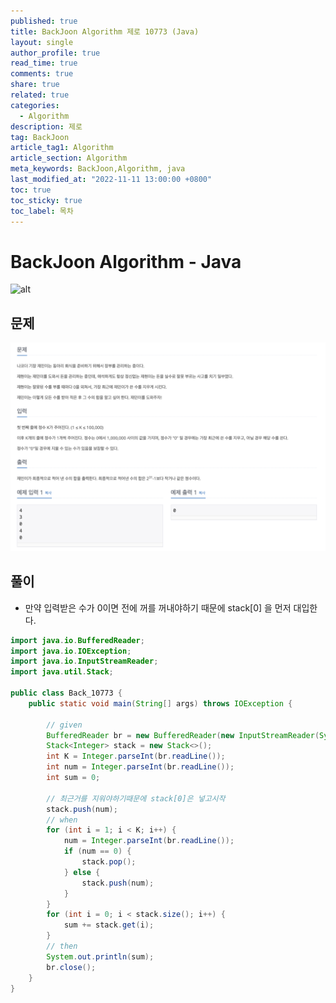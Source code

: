```yaml
---
published: true
title: BackJoon Algorithm 제로 10773 (Java)
layout: single
author_profile: true
read_time: true
comments: true
share: true
related: true
categories:
  - Algorithm
description: 제로
tag: BackJoon
article_tag1: Algorithm
article_section: Algorithm
meta_keywords: BackJoon,Algorithm, java
last_modified_at: "2022-11-11 13:00:00 +0800"
toc: true
toc_sticky: true
toc_label: 목차
---
```


# BackJoon Algorithm - Java

![alt](https://d2gd6pc034wcta.cloudfront.net/images/logo@2x.png)

## 문제

![alt](/assets/images/post/Algorithm/10773.png)

## 풀이

- 만약 입력받은 수가 0이면 전에 꺼를 꺼내야하기 때문에 stack[0] 을 먼저 대입한다.

```java
import java.io.BufferedReader;
import java.io.IOException;
import java.io.InputStreamReader;
import java.util.Stack;

public class Back_10773 {
    public static void main(String[] args) throws IOException {

        // given
        BufferedReader br = new BufferedReader(new InputStreamReader(System.in));
        Stack<Integer> stack = new Stack<>();
        int K = Integer.parseInt(br.readLine());
        int num = Integer.parseInt(br.readLine());
        int sum = 0;

        // 최근거를 지워야하기때문에 stack[0]은 넣고시작
        stack.push(num);
        // when
        for (int i = 1; i < K; i++) {
            num = Integer.parseInt(br.readLine());
            if (num == 0) {
                stack.pop();
            } else {
                stack.push(num);
            }
        }
        for (int i = 0; i < stack.size(); i++) {
            sum += stack.get(i);
        }
        // then
        System.out.println(sum);
        br.close();
    }
}



```
